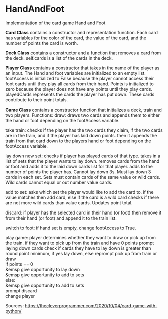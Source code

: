 # HandAndFoot
Implementation of the card game Hand and Foot

<b>Card Class</b> contains a constructor and representation function. Each card has variables for the color of the card, the value of the card, and the number of points the card is worth.

<b>Deck Class</b> contains a constructor and a function that removes a card from the deck. self.cards is a list of the cards in the deck.

<b>Player Class</b> contains a constructor that takes in the name of the player as an input. The Hand and foot variables are initialized to an empty list. footAccess is initialized to False because the player cannot access their foot cards until they play all cards from their hand. Points is initialized to zero because the player does not have any points until they play cards. playedCards represents the cards the player has put down. These cards contribute to their point totals.

<b>Game Class</b> contains a constructor function that initializes a deck, train and two players. Functions:
draw: draws two cards and appends them to either the hand or foot depending on the footAccess variable.

take train: checks if the player has the two cards they claim, if the two cards are in the train, and if the player has laid down points. then it appends the train from that card down to the players hand or foot depending on the footAccess variable.

lay down new set: checks if player has played cards of that type. takes in a list of sets that the player wants to lay down. removes cards from the hand or foot and adds it to the laid down cards list for that player. adds to the number of points the player has. Cannot lay down 3s. Must lay down 3 cards in each set. Sets must contain cards of the same value or wild cards. Wild cards cannot equal or out number value cards.

add to set: asks which set the player would like to add the card to. if the value matches then add card, else if the card is a wild card checks if there are not more wild cards than value cards. Updates point total.

discard: if player has the selected card in their hand (or foot) then remove it from their hand (or foot) and append it to the train list.

switch to foot: if hand set is empty, change footAccess to True.

play game:
player determines whether they want to draw or pick up from the train.
if they want to pick up from the train and have 0 points prompt laying down cards
check if cards they have to lay down is greater than round point minimum, if yes lay down, else reprompt pick up from train or draw
<br>if points == 0
<br>&emsp give opportunity to lay down
<br>&emsp give opportunity to add to sets
<br>else:
<br>&emsp give opportunity to add to sets
<br>prompt discard
<br>change player

Sources:
https://thecleverprogrammer.com/2020/10/04/card-game-with-python/
